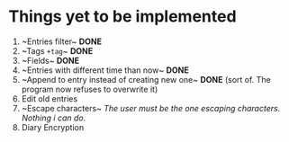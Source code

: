 # Things yet to be implemented

1. ~Entries filter~ **DONE**
2. ~Tags `+tag`~ **DONE**
3. ~Fields~ **DONE**
4. ~Entries with different time than now~ **DONE**
5. ~Append to entry instead of creating new one~ **DONE** (sort of. The program now refuses to overwrite it)
6. Edit old entries
7. ~Escape characters~ *The user must be the one escaping characters. Nothing i can do.*
8. Diary Encryption

